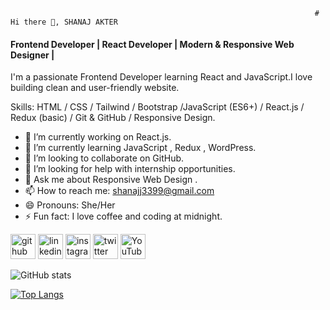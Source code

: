 
                                                                        # Hi there 👋, SHANAJ AKTER
#### Frontend Developer | React Developer | Modern & Responsive Web Designer |

I'm a passionate Frontend Developer learning React and JavaScript.I love building clean and user-friendly website.

Skills:  HTML / CSS / Tailwind / Bootstrap /JavaScript (ES6+) / React.js / Redux (basic) / Git & GitHub / Responsive Design.

- 🔭 I’m currently working on React.js. 
- 🌱 I’m currently learning JavaScript , Redux , WordPress. 
- 👯 I’m looking to collaborate on GitHub. 
- 🤔 I’m looking for help with  internship opportunities. 
- 💬 Ask me about Responsive Web Design . 
- 📫 How to reach me: shanajj3399@gmail.com 
- 😄 Pronouns: She/Her 
- ⚡ Fun fact: I love coffee and coding at midnight. 


[<img src='https://cdn.jsdelivr.net/npm/simple-icons@3.0.1/icons/github.svg' alt='github' height='40'>](https://github.com/shanajj3399)  [<img src='https://cdn.jsdelivr.net/npm/simple-icons@3.0.1/icons/linkedin.svg' alt='linkedin' height='40'>](https://www.linkedin.com/in/https://www.linkedin.com/in/shanaj-akter-6036a9379//)  [<img src='https://cdn.jsdelivr.net/npm/simple-icons@3.0.1/icons/instagram.svg' alt='instagram' height='40'>](https://www.instagram.com/https://www.instagram.com/shana_jjakter//)  [<img src='https://cdn.jsdelivr.net/npm/simple-icons@3.0.1/icons/twitter.svg' alt='twitter' height='40'>](https://twitter.com/https://x.com/shanajj3399)  [<img src='https://cdn.jsdelivr.net/npm/simple-icons@3.0.1/icons/youtube.svg' alt='YouTube' height='40'>](https://www.youtube.com/channel/https://www.youtube.com/@shanajj3399)  


![GitHub stats](https://github-readme-stats.vercel.app/api?username=shanajj3399&show_icons=true)  

[![Top Langs](https://github-readme-stats.vercel.app/api/top-langs/?username=shanajj3399)](https://github.com/anuraghazra/github-readme-stats)

  

